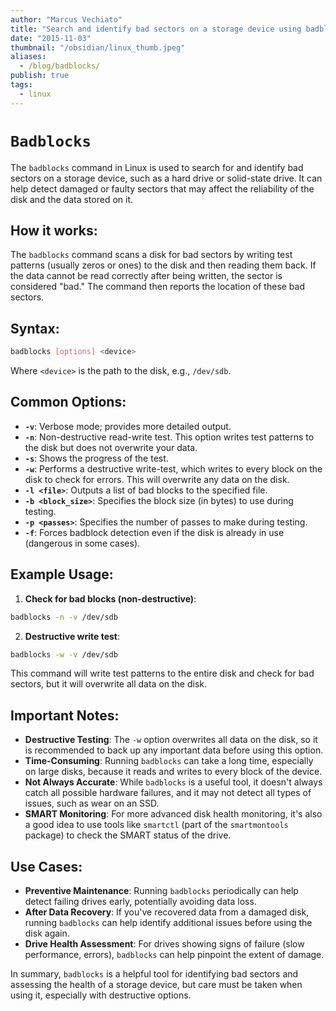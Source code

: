 ```yaml
---
author: "Marcus Vechiato"
title: "Search and identify bad sectors on a storage device using badblocks"
date: "2015-11-03"
thumbnail: "/obsidian/linux_thumb.jpeg"
aliases: 
  - /blog/badblocks/
publish: true
tags: 
  - linux
--- 
```


# `Badblocks`

The `badblocks` command in Linux is used to search for and identify bad sectors on a storage device, such as a hard drive or solid-state drive. It can help detect damaged or faulty sectors that may affect the reliability of the disk and the data stored on it.  

## How it works:

The `badblocks` command scans a disk for bad sectors by writing test patterns (usually zeros or ones) to the disk and then reading them back. If the data cannot be read correctly after being written, the sector is considered "bad." The command then reports the location of these bad sectors.

## Syntax:

```bash
badblocks [options] <device>
```
Where `<device>` is the path to the disk, e.g., `/dev/sdb`.

## Common Options:

- **`-v`**: Verbose mode; provides more detailed output.
- **`-n`**: Non-destructive read-write test. This option writes test patterns to the disk but does not overwrite your data.
- **`-s`**: Shows the progress of the test.
- **`-w`**: Performs a destructive write-test, which writes to every block on the disk to check for errors. This will overwrite any data on the disk.
- **`-l <file>`**: Outputs a list of bad blocks to the specified file.
- **`-b <block_size>`**: Specifies the block size (in bytes) to use during testing.
- **`-p <passes>`**: Specifies the number of passes to make during testing.
- **`-f`**: Forces badblock detection even if the disk is already in use (dangerous in some cases).

## Example Usage:

1. **Check for bad blocks (non-destructive)**:
```bash
badblocks -n -v /dev/sdb
```
2. **Destructive write test**:
```bash
badblocks -w -v /dev/sdb
```
This command will write test patterns to the entire disk and check for bad sectors, but it will overwrite all data on the disk.

## Important Notes:

- **Destructive Testing**: The `-w` option overwrites all data on the disk, so it is recommended to back up any important data before using this option.
- **Time-Consuming**: Running `badblocks` can take a long time, especially on large disks, because it reads and writes to every block of the device.
- **Not Always Accurate**: While `badblocks` is a useful tool, it doesn't always catch all possible hardware failures, and it may not detect all types of issues, such as wear on an SSD.
- **SMART Monitoring**: For more advanced disk health monitoring, it's also a good idea to use tools like `smartctl` (part of the `smartmontools` package) to check the SMART status of the drive.

## Use Cases:

- **Preventive Maintenance**: Running `badblocks` periodically can help detect failing drives early, potentially avoiding data loss.
- **After Data Recovery**: If you've recovered data from a damaged disk, running `badblocks` can help identify additional issues before using the disk again.
- **Drive Health Assessment**: For drives showing signs of failure (slow performance, errors), `badblocks` can help pinpoint the extent of damage.

In summary, `badblocks` is a helpful tool for identifying bad sectors and assessing the health of a storage device, but care must be taken when using it, especially with destructive options.